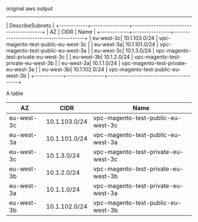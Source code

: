 original aws output

------------------------------------------------------------------------
|                            DescribeSubnets                           |
+------------+----------------+----------------------------------------+
|     AZ     |     CIDR       |                 Name                   |
+------------+----------------+----------------------------------------+
|  eu-west-3c|  10.1.103.0/24 |  vpc-magento-test-public-eu-west-3c    |
|  eu-west-3a|  10.1.101.0/24 |  vpc-magento-test-public-eu-west-3a    |
|  eu-west-3c|  10.1.3.0/24   |  vpc-magento-test-private-eu-west-3c   |
|  eu-west-3b|  10.1.2.0/24   |  vpc-magento-test-private-eu-west-3b   |
|  eu-west-3a|  10.1.1.0/24   |  vpc-magento-test-private-eu-west-3a   |
|  eu-west-3b|  10.1.102.0/24 |  vpc-magento-test-public-eu-west-3b    |
+------------+----------------+----------------------------------------+


A table

|     AZ     |     CIDR       |                 Name                   |
|------------|----------------|----------------------------------------|
|  eu-west-3c|  10.1.103.0/24 |  vpc-magento-test-public-eu-west-3c    |
|  eu-west-3a|  10.1.101.0/24 |  vpc-magento-test-public-eu-west-3a    |
|  eu-west-3c|  10.1.3.0/24   |  vpc-magento-test-private-eu-west-3c   |
|  eu-west-3b|  10.1.2.0/24   |  vpc-magento-test-private-eu-west-3b   |
|  eu-west-3a|  10.1.1.0/24   |  vpc-magento-test-private-eu-west-3a   |
|  eu-west-3b|  10.1.102.0/24 |  vpc-magento-test-public-eu-west-3b    |

